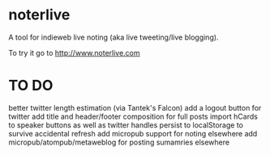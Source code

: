 noterlive
=========

A tool for indieweb live noting (aka live tweeting/live blogging).

To try it go to http://www.noterlive.com

TO DO
=====
better twitter length estimation (via Tantek's Falcon)
add a logout button for twitter
add title and header/footer composition for full posts
import hCards to speaker buttons as well as twitter handles
persist to localStorage to survive accidental refresh
add micropub support for noting elsewhere
add micropub/atompub/metaweblog for posting sumamries elsewhere
